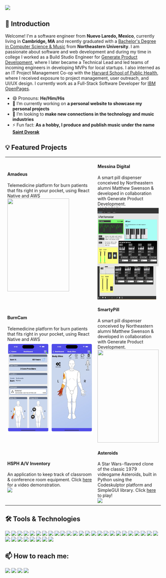 <!--
**xyzes/xyzes** is a ✨ _special_ ✨ repository because its `README.md` (this file) appears on your GitHub profile.-->

<img src="https://github.com/xyzes/xyzes/raw/main/src/assets/header.gif">

## 👋 Introduction

Welcome! I'm a software engineer from <strong>Nuevo Laredo, Mexico</strong>, currently living in <strong>Cambridge, MA</strong> and recently graduated with a <a href="https://www.khoury.northeastern.edu/program/bs-combined-major-for-computer-science-and-music-composition-and-technology/">Bachelor's Degree in Computer Science & Music</a> from <strong>Northeastern University</strong>. I am passionate about software and web development and during my time in college I worked as a Build Studio Engineer for <a href="https://web.northeastern.edu/generate/">Generate Product Development</a>, where I later became a Technical Lead and led teams of incoming engineers in developing MVPs for local startups. I also interned as an IT Project Management Co-op with the <a href="https://www.hsph.harvard.edu/information-technology/">Harvard School of Public Health</a>, where I received exposure to project management, user outreach, and UI/UX design. I currently work as a Full-Stack Software Developer for <a href="https://www.ibm.com/cloud/openpages-with-watson">IBM OpenPages</a>.
- 😄 Pronouns: <strong>He/Him/His</strong>
- 🔭 I’m currently working on <strong>a personal website to showcase my personal projects</strong>
- 🏢 I’m looking to <strong>make new connections in the technology and music industries</strong>
- ⚡ Fun fact: <strong>As a hobby, I produce and publish music under the name <a href="https://youtu.be/l8IWzHminTM">Saint Dvorak</a></strong>

## 💡 Featured Projects

<table>
  <tr>
    <td width="500" >
      <h4>Amadeus</h4>
      <div width="500" height="300">Telemedicine platform for burn patients that fits right in your pocket, using React Native and AWS</div>
      <div style="height: 300px; overflow: hidden;"><img src="https://github.com/xyzes/xyzes/blob/main/src/assets/AmadeusDemo.gif" width="200" height="300"/></div>
    </td>
    <td width="500" >
      <h4>Messina Digital</h4>
      <div width="500" height="300">A smart pill dispenser conceived by Northeastern alumni Matthew Swenson & developed in collaboration with Generate Product Development. </div>
      <div style="height: 300px; overflow: hidden;"><img src="https://github.com/xyzes/xyzes/blob/main/src/assets/MessinaCompact.png" height="300"/></div>
    </td>
  </tr>
  <tr>
    <td width="500" >
      <h4>BurnCam</h4>
      <div width="500" height="300">Telemedicine platform for burn patients that fits right in your pocket, using React Native and AWS</div>
      <div style="height: 300px; overflow: hidden;"><img src="https://github.com/xyzes/xyzes/blob/main/src/assets/BurncamFinal.png" style="width: 100%; height: 100%; object-fit: cover;"></div>
    </td>
    <td width="500" >
      <h4>SmartyPill</h4>
      <div width="500" height="300">A smart pill dispenser conceived by Northeastern alumni Matthew Swenson & developed in collaboration with Generate Product Development. </div>
      <div style="height: 300px; overflow: hidden;"><img src="https://github.com/xyzes/xyzes/blob/main/src/assets/smartypill.gif" style="width: 100%; height: 100%; object-fit: cover;"/></div>
    </td>
  </tr>
  <tr>
    <td width="500" >
      <h4>HSPH A/V Inventory</h4>
      <div width="500" height="300">An application to keep track of classroom & conference room equipment. Click <a href="https://youtu.be/N5kKAoLdKwo">here</a> for a video demonstration.</div>
      <div height="300"><img src="https://github.com/xyzes/xyzes/blob/main/src/assets/hsph-av.gif" width="500" style={{ objectFit: "cover" }} /></div>
    </td>
    <td width="500" >
      <h4>Asteroids</h4>
      <div width="500" height="300">A Star Wars-flavored clone of the classic 1979 videogame Asteroids, built in Python using the Codeskulptor platform and SimpleGUI library. Click <a href="http://www.codeskulptor.org/#user46_9AsioDfJzI_9.py">here</a> to play! </div>
      <div height="300"><img src="https://github.com/xyzes/xyzes/blob/main/src/assets/asteroids.gif" width="500" style={{ objectFit: "cover" }} /></div>
    </td>
  </tr>
</table>

## 🛠️ Tools & Technologies

<img src="https://img.shields.io/static/v1?label=&message=Adobe%20Audition&color=9999FF&logo=adobe-audition&logoColor=white" /> <img src="https://img.shields.io/static/v1?label=&message=Adobe%20Photoshop&color=31A8FF&logo=adobe-photoshop&logoColor=white" /> <img src="https://img.shields.io/static/v1?label=&message=Amazon%20AWS&color=232F3E&logo=amazon-aws&logoColor=white" /> <img src="https://img.shields.io/static/v1?label=&message=AWS%20Lambda&color=FF9900&logo=awslambda&logoColor=white" /> <img src="https://img.shields.io/static/v1?label=&message=CircleCI&color=343434&logo=circleci&logoColor=white" /> <img src="https://img.shields.io/static/v1?label=&message=Cypress&color=17202C&logo=cypress&logoColor=white" /> <img src="https://img.shields.io/static/v1?label=&message=Django&color=092E20&logo=django&logoColor=white" /> <img src="https://img.shields.io/static/v1?label=&message=Docker&color=2496ED&logo=docker&logoColor=white" /> <img src="https://img.shields.io/static/v1?label=&message=DynamoDB&color=4053D6&logo=amazon-dynamodb&logoColor=white" /> <img src="https://img.shields.io/static/v1?label=&message=Expo&color=000020&logo=expo&logoColor=white" /> <img src="https://img.shields.io/static/v1?label=&message=Figma&color=F24E1E&logo=figma&logoColor=white" /> <img src="https://img.shields.io/static/v1?label=&message=GitHub&color=181717&logo=github&logoColor=white" /> <img src="https://img.shields.io/static/v1?label=&message=GitKraken&color=179287&logo=gitkraken&logoColor=white" /> <img src="https://img.shields.io/static/v1?label=&message=GitLab&color=FCA121&logo=gitlab&logoColor=white" /> <img src="https://img.shields.io/static/v1?label=&message=GraphQL&color=white&logo=graphql&logoColor=E10098" /> <img src="https://img.shields.io/static/v1?label=&message=Heroku&color=430098&logo=heroku&logoColor=white" /> <img src="https://img.shields.io/static/v1?label=&message=IntelliJ%20Idea&color=000000&logo=intellij-idea&logoColor=white" /> <img src="https://img.shields.io/static/v1?label=&message=Javascript&color=F7DF1E&logo=javascript&logoColor=black" /> <img src="https://img.shields.io/static/v1?label=&message=Max%2FMSP&color=525252&logo=max&logoColor=white" /> <img src="https://img.shields.io/static/v1?label=&message=Microsoft%20SQL%20Server&color=CC2927&logo=microsoft-sql-server&logoColor=white" /> <img src="https://img.shields.io/static/v1?label=&message=MongoDB&color=47A24A&logo=mongodb&logoColor=white" /> <img src="https://img.shields.io/static/v1?label=&message=MUI&color=007FFF&logo=mui&logoColor=white" /> <img src="https://img.shields.io/static/v1?label=&message=Node.js&color=339933&logo=node.js&logoColor=white" /> <img src="https://img.shields.io/static/v1?label=&message=Notion&color=000000&logo=Notion&logoColor=white" /> <img src="https://img.shields.io/static/v1?label=&message=Pro%20Tools&color=7ACB10&logo=pro-tools&logoColor=white" /> <img src="https://img.shields.io/static/v1?label=&message=Python&color=3776AB&logo=python&logoColor=white" /> <img src="https://img.shields.io/static/v1?label=&message=React&color=61DAFB&logo=react&logoColor=white" /> <img src="https://img.shields.io/static/v1?label=&message=React%20Native&color=61DAFB&logo=react&logoColor=white" /> <img src="https://img.shields.io/static/v1?label=&message=Spring&20Boot&color=6DB33F&logo=spring&logoColor=white" /> <img src="https://img.shields.io/static/v1?label=&message=TypeScript&color=007ACC&logo=typescript&logoColor=white" /> <img src="https://img.shields.io/static/v1?label=&message=Travis CI&color=3EAAAF&logo=travis-ci&logoColor=white" /> <img src="https://img.shields.io/static/v1?label=&message=Visual%20Studio&color=5C2D91&logo=visual-studio&logoColor=white" /> <img src="https://img.shields.io/static/v1?label=&message=Visual%20Studio%20Code&color=007ACC&logo=visual-studio-code&logoColor=white" />

## 📫 How to reach me:
<a href="mailto:espinoza.e@northeastern.edu"><img src="https://img.shields.io/twitter/url?label=E-mail&logo=Microsoft%20Outlook&style=social&url=https%3A%2F%2Foutlook.live.com%2Fmail%2F0%2Finbox"></a> <a href="https://www.linkedin.com/in/xyzes/"><img src="https://img.shields.io/twitter/url?label=LinkedIn&logo=LinkedIn&style=social&url=https%3A%2F%2Fwww.linkedin.com%2Fin%2Fxyzes%2F"></a> <a href="https://www.facebook.com/xyz.esteban"><img src="https://img.shields.io/twitter/url?color=1877F2&label=Facebook&logo=facebook&style=social&url=https%3A%2F%2Fwww.facebook.com%2Fxyz.esteban"></a> <a href="https://twitter.com/xyzesteban"><img src="https://img.shields.io/twitter/url?label=Twitter&logo=twitter&style=social&url=https%3A%2F%2Ftwitter.com%2Fxyzesteban"></a>
